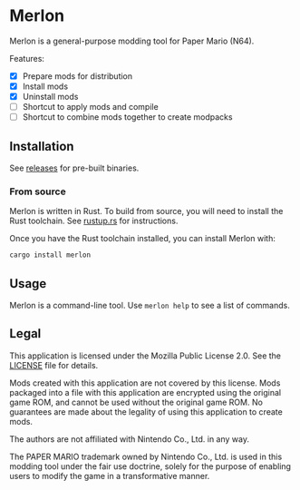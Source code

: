 # Merlon

Merlon is a general-purpose modding tool for Paper Mario (N64).

Features:

- [x] Prepare mods for distribution
- [x] Install mods
- [x] Uninstall mods
- [ ] Shortcut to apply mods and compile
- [ ] Shortcut to combine mods together to create modpacks

## Installation

See [releases](https://github.com/nanaian/merlon/releases) for pre-built binaries.

### From source

Merlon is written in Rust. To build from source, you will need to install the Rust toolchain. See [rustup.rs](https://rustup.rs/) for instructions.

Once you have the Rust toolchain installed, you can install Merlon with:

```bash
cargo install merlon
```

## Usage

Merlon is a command-line tool. Use `merlon help` to see a list of commands.

## Legal

This application is licensed under the Mozilla Public License 2.0. See the [LICENSE](LICENSE) file for details.

Mods created with this application are not covered by this license. Mods packaged into a file with this application are encrypted using the original game ROM, and cannot be used without the original game ROM. No guarantees are made about the legality of using this application to create mods.

The authors are not affiliated with Nintendo Co., Ltd. in any way.

The PAPER MARIO trademark owned by Nintendo Co., Ltd. is used in this modding tool under the fair use doctrine, solely for the purpose of enabling users to modify the game in a transformative manner.

